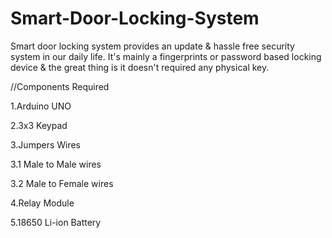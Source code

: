 # Smart-Door-Locking-System
Smart door locking system provides an update &amp; hassle free security system in our daily life. It's mainly a fingerprints or password based locking device &amp; the great thing is it doesn't required any physical key.

//Components Required

1.Arduino UNO

2.3x3 Keypad

3.Jumpers Wires

  3.1 Male to Male wires
  
  3.2 Male to Female wires
  
4.Relay Module

5.18650 Li-ion Battery
